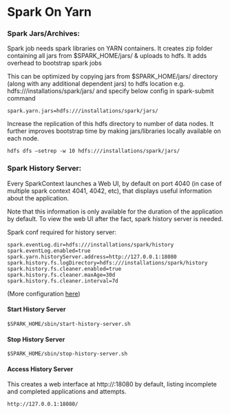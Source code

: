 
# Spark On Yarn

### Spark Jars/Archives:
Spark job needs spark libraries on YARN containers. It creates zip folder containing all jars from $SPARK_HOME/jars/ & uploads to hdfs. It adds overhead to bootstrap spark jobs

This can be optimized by copying jars from $SPARK_HOME/jars/ directory (along with any additional dependent jars) to hdfs location e.g. hdfs:///installations/spark/jars/ and specify below config in spark-submit command

```$xslt
spark.yarn.jars=hdfs:///installations/spark/jars/
```

Increase the replication of this hdfs directory to number of data nodes. It further improves bootstrap time by making jars/libraries locally available on each node.
    
```$xslt
hdfs dfs –setrep -w 10 hdfs:///installations/spark/jars/
```

### Spark History Server:

Every SparkContext launches a Web UI, by default on port 4040 (in case of multiple spark context 4041, 4042, etc), that displays useful information about the application. 

Note that this information is only available for the duration of the application by default. To view the web UI after the fact, spark history server is needed.

Spark conf required for history server:
```$xslt
spark.eventLog.dir=hdfs:///installations/spark/history
spark.eventLog.enabled=true
spark.yarn.historyServer.address=http://127.0.0.1:18080
spark.history.fs.logDirectory=hdfs:///installations/spark/history
spark.history.fs.cleaner.enabled=true
spark.history.fs.cleaner.maxAge=30d
spark.history.fs.cleaner.interval=7d
```
(More configuration [here](https://spark.apache.org/docs/latest/monitoring.html))

#### Start History Server
```$xslt
$SPARK_HOME/sbin/start-history-server.sh
```

#### Stop History Server
```$xslt
$SPARK_HOME/sbin/stop-history-server.sh
```

#### Access History Server
This creates a web interface at http://<server-url>:18080 by default, listing incomplete and completed applications and attempts.
```$xslt
http://127.0.0.1:18080/
```